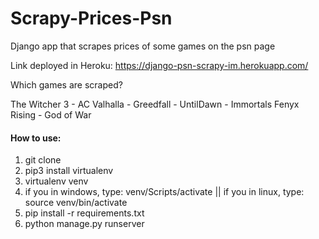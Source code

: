 # Scrapy-Prices-Psn
Django app that scrapes prices of some games on the psn page

Link deployed in Heroku: https://django-psn-scrapy-im.herokuapp.com/

Which games are scraped?

The Witcher 3 - AC Valhalla - Greedfall - UntilDawn - Immortals Fenyx Rising - God of War

#### How to use:
1. git clone
2. pip3 install virtualenv
3. virtualenv venv
4. if you in windows, type: venv/Scripts/activate || if you in linux, type: source venv/bin/activate
5. pip install -r requirements.txt
6. python manage.py runserver
   
